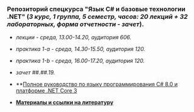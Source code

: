 ### Репозиторий спецкурса "Язык C# и базовые технологии .NET" (*3 курс, 1 группа, 5 семестр, часов: 20 лекций + 32 лабораторных, форма отчетности - зачет*).

  - *лекции - среда, 13.00-14.20, аудитория 606.*
  - *практика 1-а - среда, 14.30-15.50, аудитория 120.*
  - *практика 1-b - среда, 16.00-17.20, аудитория 120.*
  - *зачет ##.##.19.*


- **[Полное руководство по языку программирования С# 8.0 и платформе .NET Core 3](https://metanit.com/sharp/tutorial/)
- **[Материалы и ссылки на литературу](https://github.com/EPM-RD-NETLAB/.NET-Framework-modules)**
